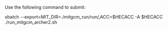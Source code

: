 Use the following command to submit:

sbatch --export=MIT_DIR=./mitgcm_run/run/,ACC=$HECACC -A $HECACC ./run_mitgcm_archer2.sh
